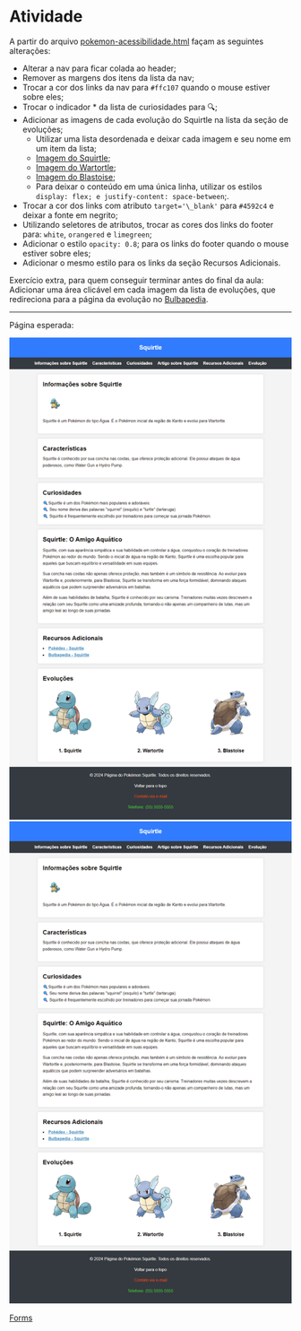# Atividade

A partir do arquivo [pokemon-acessibilidade.html](../2024-02-27/exemplos/pokemon-acessibilidade.html) façam as seguintes alterações:

- Alterar a nav para ficar colada ao header;
- Remover as margens dos itens da lista da nav;
- Trocar a cor dos links da nav para `#ffc107` quando o mouse estiver sobre eles;
- Trocar o indicador \* da lista de curiosidades para 🔍;
- Adicionar as imagens de cada evolução do Squirtle na lista da seção de evoluções;
  - Utilizar uma lista desordenada e deixar cada imagem e seu nome em um item da lista;
  - [Imagem do Squirtle](https://assets.pokemon.com/assets/cms2/img/pokedex/detail/007.png);
  - [Imagem do Wartortle](https://assets.pokemon.com/assets/cms2/img/pokedex/detail/008.png);
  - [Imagem do Blastoise](https://assets.pokemon.com/assets/cms2/img/pokedex/detail/009.png);
  - Para deixar o conteúdo em uma única linha, utilizar os estilos `display: flex; e justify-content: space-between`;.
- Trocar a cor dos links com atributo `target='\_blank'` para `#4592c4` e deixar a fonte em negrito;
- Utilizando seletores de atributos, trocar as cores dos links do footer para: `white`, `orangered` e `limegreen`;
- Adicionar o estilo `opacity: 0.8`; para os links do footer quando o mouse estiver sobre eles;
- Adicionar o mesmo estilo para os links da seção Recursos Adicionais.

Exercício extra, para quem conseguir terminar antes do final da aula:
Adicionar uma área clicável em cada imagem da lista de evoluções, que redireciona para a página da evolução no [Bulbapedia](https://bulbapedia.bulbagarden.net/wiki/).

---

Página esperada:

<img src="./imgs/pokemon-29-02-24_1.png" alt="Primeira dobra do exemplo da página esperada"/>

<img src="./imgs/pokemon-29-02-24_2.png" alt="Segunda dobra do exemplo da página esperada"/>

[Forms](https://forms.gle/5k8LfHvEPuDA5WSd9)
